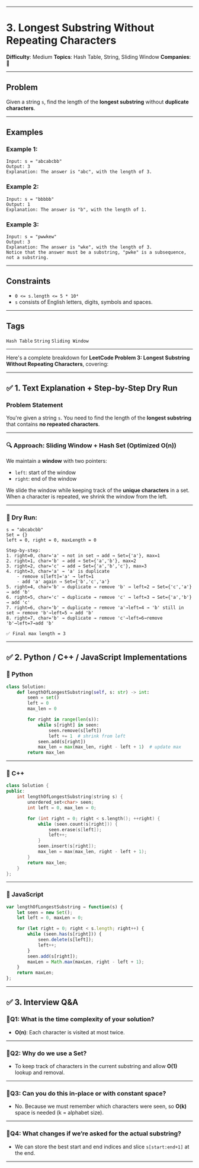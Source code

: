 
---

# 3. Longest Substring Without Repeating Characters

**Difficulty**: Medium
**Topics**: Hash Table, String, Sliding Window
**Companies**: 💼

---

## Problem

Given a string `s`, find the length of the **longest substring** without **duplicate characters**.

---

## Examples

### Example 1:

```
Input: s = "abcabcbb"
Output: 3
Explanation: The answer is "abc", with the length of 3.
```

### Example 2:

```
Input: s = "bbbbb"
Output: 1
Explanation: The answer is "b", with the length of 1.
```

### Example 3:

```
Input: s = "pwwkew"
Output: 3
Explanation: The answer is "wke", with the length of 3.
Notice that the answer must be a substring, "pwke" is a subsequence, not a substring.
```

---

## Constraints

* `0 <= s.length <= 5 * 10⁴`
* `s` consists of English letters, digits, symbols and spaces.

---

## Tags

`Hash Table` `String` `Sliding Window`

---

Here's a complete breakdown for **LeetCode Problem 3: Longest Substring Without Repeating Characters**, covering:

---

## ✅ 1. Text Explanation + Step-by-Step Dry Run

### **Problem Statement**

You're given a string `s`. You need to find the length of the **longest substring** that contains **no repeated characters**.

---

### 🔍 **Approach: Sliding Window + Hash Set (Optimized O(n))**

We maintain a **window** with two pointers:

* `left`: start of the window
* `right`: end of the window

We slide the window while keeping track of the **unique characters** in a set. When a character is repeated, we shrink the window from the left.

---

### 🧪 Dry Run:

```
s = "abcabcbb"
Set = {}
left = 0, right = 0, maxLength = 0

Step-by-step:
1. right=0, char='a' → not in set → add → Set={'a'}, max=1
2. right=1, char='b' → add → Set={'a','b'}, max=2
3. right=2, char='c' → add → Set={'a','b','c'}, max=3
4. right=3, char='a' → 'a' is duplicate
    - remove s[left]='a' → left=1
    - add 'a' again → Set={'b','c','a'}
5. right=4, char='b' → duplicate → remove 'b' → left=2 → Set={'c','a'} → add 'b'
6. right=5, char='c' → duplicate → remove 'c' → left=3 → Set={'a','b'} → add 'c'
7. right=6, char='b' → duplicate → remove 'a'→left=4 → 'b' still in set → remove 'b'→left=5 → add 'b'
8. right=7, char='b' → duplicate → remove 'c'→left=6→remove 'b'→left=7→add 'b'

✅ Final max length = 3
```

---

## ✅ 2. Python / C++ / JavaScript Implementations

### 🔹 Python

```python
class Solution:
    def lengthOfLongestSubstring(self, s: str) -> int:
        seen = set()
        left = 0
        max_len = 0

        for right in range(len(s)):
            while s[right] in seen:
                seen.remove(s[left])
                left += 1  # shrink from left
            seen.add(s[right])
            max_len = max(max_len, right - left + 1)  # update max
        return max_len
```

---

### 🔹 C++

```cpp
class Solution {
public:
    int lengthOfLongestSubstring(string s) {
        unordered_set<char> seen;
        int left = 0, max_len = 0;

        for (int right = 0; right < s.length(); ++right) {
            while (seen.count(s[right])) {
                seen.erase(s[left]);
                left++;
            }
            seen.insert(s[right]);
            max_len = max(max_len, right - left + 1);
        }
        return max_len;
    }
};
```

---

### 🔹 JavaScript

```javascript
var lengthOfLongestSubstring = function(s) {
    let seen = new Set();
    let left = 0, maxLen = 0;

    for (let right = 0; right < s.length; right++) {
        while (seen.has(s[right])) {
            seen.delete(s[left]);
            left++;
        }
        seen.add(s[right]);
        maxLen = Math.max(maxLen, right - left + 1);
    }
    return maxLen;
};
```

---

## ✅ 3. Interview Q\&A

### 🔸Q1: What is the time complexity of your solution?

* **O(n)**: Each character is visited at most twice.

---

### 🔸Q2: Why do we use a Set?

* To keep track of characters in the current substring and allow **O(1)** lookup and removal.

---

### 🔸Q3: Can you do this in-place or with constant space?

* No. Because we must remember which characters were seen, so **O(k)** space is needed (k = alphabet size).

---

### 🔸Q4: What changes if we’re asked for the actual substring?

* We can store the best start and end indices and slice `s[start:end+1]` at the end.

---
